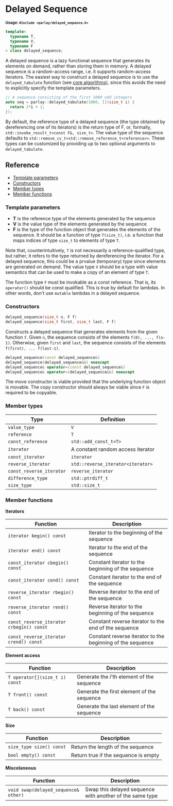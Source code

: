 # Delayed Sequence

<small>**Usage: `#include <parlay/delayed_sequence.h>`**</small>

```c++
template<
  typename T,
  typename V,
  typename F
> class delayed_sequence;
```

A delayed sequence is a lazy functional sequence that generates its elements on demand, rather than storing them in memory. A delayed sequence is a random-access range, i.e. it supports random-access iterators. The easiest way to construct a delayed sequence is to use the `delayed_tabulate` function (see [core algorithms](../algorithms/primitives.md)), since this avoids the need to explicitly specify the template parameters.

```c++
// A sequence consisting of the first 1000 odd integers
auto seq = parlay::delayed_tabulate(1000, [](size_t i) {
  return 2*i + 1;
});
```

By default, the reference type of a delayed sequence (the type obtained by dereferencing one of its iterators) is the return type of F, or, formally, `std::invoke_result_t<const F&, size_t>`. The value type of the sequence defaults to `std::remove_cv_t<std::remove_reference_t<reference>>`. These types can be customized by providing up to two optional arguments to `delayed_tabulate`.

## Reference

- [Template parameters](#template-parameters)
- [Constructors](#constructors)
- [Member types](#member-types)
- [Member functions](#member-functions)

### Template parameters

* **T** is the reference type of the elements generated by the sequence
* **V** is the value type of the elements generated by the sequence
* **F** is the type of the function object that generates the elements of the sequence. It should be a function of type `T(size_t)`, i.e. a function that maps indices of type `size_t` to elements of type `T`.

Note that, counterintuitively, `T` is not necessarily a reference-qualified type, but rather, it refers to the type returned by dereferencing the iterator. For a delayed sequence, this could be a prvalue (temporary) type since elements are generated on demand. The value type `V` should be a type with value semantics that can be used to make a copy of an element of type `T`.

The function type `F` must be invokable as a const reference. That is, its `operator()` should be const qualified. This is true by default for lambdas. In other words, don't use `mutable` lambdas in a delayed sequence.

### Constructors

```c++
delayed_sequence(size_t n, F f)
delayed_sequence(size_t first, size_t last, F f)
```

Constructs a delayed sequence that generates elements from the given function `f`. Given `n`, the sequence consists of the elements `f(0), ..., f(n-1)`. Otherwise, given `first` and `last`, the sequence consists of the elements `f(first), ... f(last-1)`.

```c++
delayed_sequence(const delayed_sequence&)
delayed_sequence(delayed_sequence&&) noexcept
delayed_sequence& operator=(const delayed_sequence&)
delayed_sequence& operator=(delayed_sequence&&) noexcept
```
The move constructor is viable provided that the underlying function object is movable. The copy constructor should always be viable since `F` is required to be copyable.

### Member types

Type | Definition
---|---
`value_type` | `V`
`reference` | `T`
`const_reference` | `std::add_const_t<T>`
`iterator` | A constant random access iterator
`const_iterator` | `iterator`
`reverse_iterator` | `std::reverse_iterator<iterator>`
`const_reverse_iterator` | `reverse_iterator`
`difference_type` | `std::ptrdiff_t`
`size_type` | `std::size_t`

### Member functions

**Iterators**

Function | Description
---|---
`iterator begin() const` | Iterator to the beginning of the sequence
`iterator end() const` |  Iterator to the end of the sequence
`const_iterator cbegin() const` |  Constant iterator to the beginning of the sequence
`const_iterator cend() const` |  Constant iterator to the end of the sequence
`reverse_iterator rbegin() const` |  Reverse iterator to the end of the sequence
`reverse_iterator rend() const` |  Reverse iterator to the beginning of the sequence
`const_reverse_iterator crbegin() const` | Constant reverse iterator to the end of the sequence
`const_reverse_iterator crend() const` |  Constant reverse iterator to the beginning of the sequence

**Element access**

Function | Description
---|---
`T operator[](size_t i) const` | Generate the i'th element of the sequence
`T front() const` | Generate the first element of the sequence
`T back() const` | Generate the last element of the sequence

**Size**

Function | Description
---|---
`size_type size() const` | Return the length of the sequence
`bool empty() const` | Return true if the sequence is empty

**Miscelaneous**

Function | Description
---|---
`void swap(delayed_sequence& other)` | Swap this delayed sequence with another of the same type

